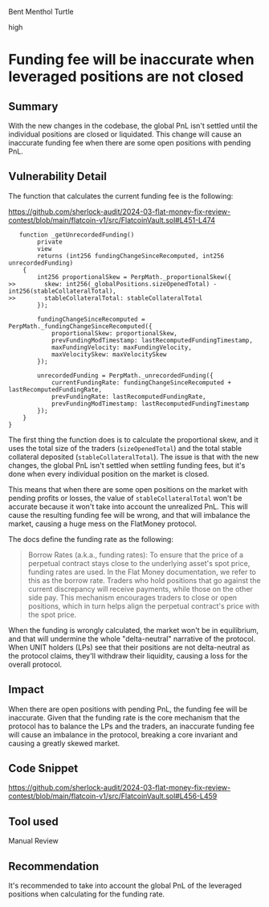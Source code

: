 Bent Menthol Turtle

high

# Funding fee will be inaccurate when leveraged positions are not closed

## Summary

With the new changes in the codebase, the global PnL isn't settled until the individual positions are closed or liquidated. This change will cause an inaccurate funding fee when there are some open positions with pending PnL.  

## Vulnerability Detail

The function that calculates the current funding fee is the following:

https://github.com/sherlock-audit/2024-03-flat-money-fix-review-contest/blob/main/flatcoin-v1/src/FlatcoinVault.sol#L451-L474
```solidity
   function _getUnrecordedFunding()
        private
        view
        returns (int256 fundingChangeSinceRecomputed, int256 unrecordedFunding)
    {
        int256 proportionalSkew = PerpMath._proportionalSkew({
>>        skew: int256(_globalPositions.sizeOpenedTotal) - int256(stableCollateralTotal),
>>        stableCollateralTotal: stableCollateralTotal
        });

        fundingChangeSinceRecomputed = PerpMath._fundingChangeSinceRecomputed({
            proportionalSkew: proportionalSkew,
            prevFundingModTimestamp: lastRecomputedFundingTimestamp,
            maxFundingVelocity: maxFundingVelocity,
            maxVelocitySkew: maxVelocitySkew
        });

        unrecordedFunding = PerpMath._unrecordedFunding({
            currentFundingRate: fundingChangeSinceRecomputed + lastRecomputedFundingRate,
            prevFundingRate: lastRecomputedFundingRate,
            prevFundingModTimestamp: lastRecomputedFundingTimestamp
        });
    }
}
```

The first thing the function does is to calculate the proportional skew, and it uses the total size of the traders (`sizeOpenedTotal`) and the total stable collateral deposited (`stableCollateralTotal`). The issue is that with the new changes, the global PnL isn't settled when settling funding fees, but it's done when every individual position on the market is closed. 

This means that when there are some open positions on the market with pending profits or losses, the value of `stableCollateralTotal` won't be accurate because it won't take into account the unrealized PnL. This will cause the resulting funding fee will be wrong, and that will imbalance the market, causing a huge mess on the FlatMoney protocol.

The docs define the funding rate as the following:

> Borrow Rates (a.k.a., funding rates): To ensure that the price of a perpetual contract stays close to the underlying asset's spot price, funding rates are used. In the Flat Money documentation, we refer to this as the borrow rate. Traders who hold positions that go against the current discrepancy will receive payments, while those on the other side pay. This mechanism encourages traders to close or open positions, which in turn helps align the perpetual contract's price with the spot price.

When the funding is wrongly calculated, the market won't be in equilibrium, and that will undermine the whole "delta-neutral" narrative of the protocol. When UNIT holders (LPs) see that their positions are not delta-neutral as the protocol claims, they'll withdraw their liquidity, causing a loss for the overall protocol.  

## Impact

When there are open positions with pending PnL, the funding fee will be inaccurate. Given that the funding rate is the core mechanism that the protocol has to balance the LPs and the traders, an inaccurate funding fee will cause an imbalance in the protocol, breaking a core invariant and causing a greatly skewed market. 

## Code Snippet

https://github.com/sherlock-audit/2024-03-flat-money-fix-review-contest/blob/main/flatcoin-v1/src/FlatcoinVault.sol#L456-L459

## Tool used

Manual Review

## Recommendation

It's recommended to take into account the global PnL of the leveraged positions when calculating for the funding rate. 
